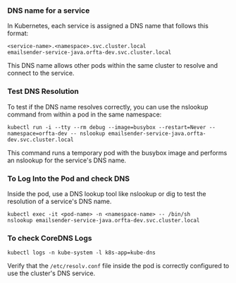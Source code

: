 ### DNS name for a service
In Kubernetes, each service is assigned a DNS name that follows this format:
```
<service-name>.<namespace>.svc.cluster.local
emailsender-service-java.orfta-dev.svc.cluster.local
```
This DNS name allows other pods within the same cluster to resolve and connect to the service.
### Test DNS Resolution
To test if the DNS name resolves correctly, you can use the nslookup command from within a pod in the same namespace:
```
kubectl run -i --tty --rm debug --image=busybox --restart=Never --namespace=orfta-dev -- nslookup emailsender-service-java.orfta-dev.svc.cluster.local
```
This command runs a temporary pod with the busybox image and performs an nslookup for the service's DNS name.
### To Log Into the Pod and check DNS
Inside the pod, use a DNS lookup tool like nslookup or dig to test the resolution of a service's DNS name.
```
kubectl exec -it <pod-name> -n <namespace-name> -- /bin/sh
nslookup emailsender-service-java.orfta-dev.svc.cluster.local
```
### To check CoreDNS Logs
```
kubectl logs -n kube-system -l k8s-app=kube-dns
```
Verify that the `/etc/resolv.conf` file inside the pod is correctly configured to use the cluster's DNS service.
